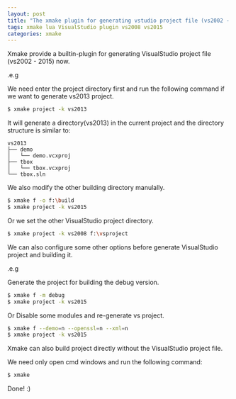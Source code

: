 ```yaml
---
layout: post
title: "The xmake plugin for generating vstudio project file (vs2002 - 2015)"
tags: xmake lua VisualStudio plugin vs2008 vs2015
categories: xmake
---
```


Xmake provide a builtin-plugin for generating VisualStudio project file (vs2002 - 2015) now.

.e.g 

We need enter the project directory first and run the following command if we want to generate vs2013 project.

```bash
$ xmake project -k vs2013
```

It will generate a directory(vs2013) in the current project and the directory structure is similar to:

```
vs2013
├── demo
│   └── demo.vcxproj
├── tbox
│   └── tbox.vcxproj
└── tbox.sln
```





We also modify the other building directory manulally.

```bash
$ xmake f -o f:\build
$ xmake project -k vs2015
```

Or we set the other VisualStudio project directory.

```bash
$ xmake project -k vs2008 f:\vsproject
```

We can also configure some other options before generate VisualStudio project and building it.

.e.g 

Generate the project for building the debug version.

```bash
$ xmake f -m debug
$ xmake project -k vs2015
```

Or Disable some modules and re-generate vs project.

```bash
$ xmake f --demo=n --openssl=n --xml=n
$ xmake project -k vs2015
```

Xmake can also build project directly without the VisualStudio project file.

We need only open cmd windows and run the following command:

```bash
$ xmake
```

Done! :)
